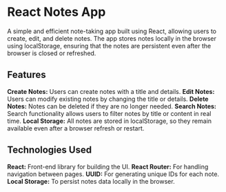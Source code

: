 # React Notes App
A simple and efficient note-taking app built using React, allowing users to create, edit, and delete notes. 
The app stores notes locally in the browser using localStorage, 
ensuring that the notes are persistent even after the browser is closed or refreshed.

## Features
**Create Notes:** Users can create notes with a title and details.
**Edit Notes:** Users can modify existing notes by changing the title or details.
**Delete Notes:** Notes can be deleted if they are no longer needed.
**Search Notes:** Search functionality allows users to filter notes by title or content in real time.
**Local Storage:** All notes are stored in localStorage, so they remain available even after a browser refresh or restart.

## Technologies Used
**React:** Front-end library for building the UI.
**React Router:** For handling navigation between pages.
**UUID:** For generating unique IDs for each note.
**Local Storage:** To persist notes data locally in the browser.
